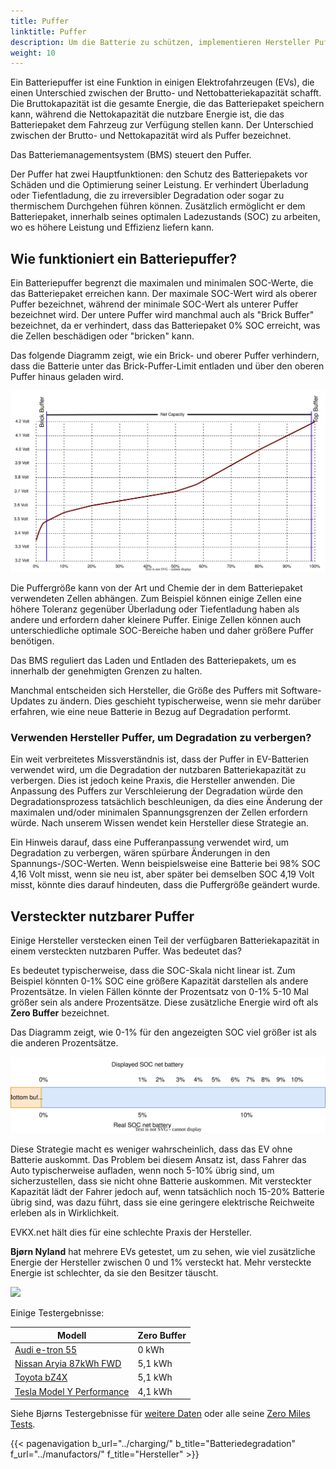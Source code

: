```yaml
---
title: Puffer
linktitle: Puffer
description: Um die Batterie zu schützen, implementieren Hersteller Puffer in Batterien.
weight: 10
---
```

<!-- markdownlint-disable MD033 -->

Ein Batteriepuffer ist eine Funktion in einigen Elektrofahrzeugen (EVs), die einen Unterschied zwischen der Brutto- und Nettobatteriekapazität schafft. Die Bruttokapazität ist die gesamte Energie, die das Batteriepaket speichern kann, während die Nettokapazität die nutzbare Energie ist, die das Batteriepaket dem Fahrzeug zur Verfügung stellen kann. Der Unterschied zwischen der Brutto- und Nettokapazität wird als Puffer bezeichnet.

Das Batteriemanagementsystem (BMS) steuert den Puffer.

Der Puffer hat zwei Hauptfunktionen: den Schutz des Batteriepakets vor Schäden und die Optimierung seiner Leistung. Er verhindert Überladung oder Tiefentladung, die zu irreversibler Degradation oder sogar zu thermischem Durchgehen führen können. Zusätzlich ermöglicht er dem Batteriepaket, innerhalb seines optimalen Ladezustands (SOC) zu arbeiten, wo es höhere Leistung und Effizienz liefern kann.

## Wie funktioniert ein Batteriepuffer?

Ein Batteriepuffer begrenzt die maximalen und minimalen SOC-Werte, die das Batteriepaket erreichen kann. Der maximale SOC-Wert wird als oberer Puffer bezeichnet, während der minimale SOC-Wert als unterer Puffer bezeichnet wird. Der untere Puffer wird manchmal auch als "Brick Buffer" bezeichnet, da er verhindert, dass das Batteriepaket 0% SOC erreicht, was die Zellen beschädigen oder "bricken" kann.

Das folgende Diagramm zeigt, wie ein Brick- und oberer Puffer verhindern, dass die Batterie unter das Brick-Puffer-Limit entladen und über den oberen Puffer hinaus geladen wird.

<a href="chargecurve.drawio.svg">
    <img src="chargecurve.drawio.svg" class="img-fluid">
</a>

Die Puffergröße kann von der Art und Chemie der in dem Batteriepaket verwendeten Zellen abhängen. Zum Beispiel können einige Zellen eine höhere Toleranz gegenüber Überladung oder Tiefentladung haben als andere und erfordern daher kleinere Puffer. Einige Zellen können auch unterschiedliche optimale SOC-Bereiche haben und daher größere Puffer benötigen.

Das BMS reguliert das Laden und Entladen des Batteriepakets, um es innerhalb der genehmigten Grenzen zu halten.

Manchmal entscheiden sich Hersteller, die Größe des Puffers mit Software-Updates zu ändern. Dies geschieht typischerweise, wenn sie mehr darüber erfahren, wie eine neue Batterie in Bezug auf Degradation performt.

### Verwenden Hersteller Puffer, um Degradation zu verbergen?

Ein weit verbreitetes Missverständnis ist, dass der Puffer in EV-Batterien verwendet wird, um die Degradation der nutzbaren Batteriekapazität zu verbergen. Dies ist jedoch keine Praxis, die Hersteller anwenden. Die Anpassung des Puffers zur Verschleierung der Degradation würde den Degradationsprozess tatsächlich beschleunigen, da dies eine Änderung der maximalen und/oder minimalen Spannungsgrenzen der Zellen erfordern würde. Nach unserem Wissen wendet kein Hersteller diese Strategie an.

Ein Hinweis darauf, dass eine Pufferanpassung verwendet wird, um Degradation zu verbergen, wären spürbare Änderungen in den Spannungs-/SOC-Werten. Wenn beispielsweise eine Batterie bei 98% SOC 4,16 Volt misst, wenn sie neu ist, aber später bei demselben SOC 4,19 Volt misst, könnte dies darauf hindeuten, dass die Puffergröße geändert wurde.

## Versteckter nutzbarer Puffer

Einige Hersteller verstecken einen Teil der verfügbaren Batteriekapazität in einem versteckten nutzbaren Puffer. Was bedeutet das?

Es bedeutet typischerweise, dass die SOC-Skala nicht linear ist. Zum Beispiel könnten 0-1% SOC eine größere Kapazität darstellen als andere Prozentsätze. In vielen Fällen könnte der Prozentsatz von 0-1% 5-10 Mal größer sein als andere Prozentsätze. Diese zusätzliche Energie wird oft als **Zero Buffer** bezeichnet.

Das Diagramm zeigt, wie 0-1% für den angezeigten SOC viel größer ist als die anderen Prozentsätze.

<a href="hiddenbuffer.drawio.svg">
    <img src="hiddenbuffer.drawio.svg" class="img-fluid">
</a>

Diese Strategie macht es weniger wahrscheinlich, dass das EV ohne Batterie auskommt. Das Problem bei diesem Ansatz ist, dass Fahrer das Auto typischerweise aufladen, wenn noch 5-10% übrig sind, um sicherzustellen, dass sie nicht ohne Batterie auskommen. Mit versteckter Kapazität lädt der Fahrer jedoch auf, wenn tatsächlich noch 15-20% Batterie übrig sind, was dazu führt, dass sie eine geringere elektrische Reichweite erleben als in Wirklichkeit.

EVKX.net hält dies für eine schlechte Praxis der Hersteller.

**Bjørn Nyland** hat mehrere EVs getestet, um zu sehen, wie viel zusätzliche Energie der Hersteller zwischen 0 und 1% versteckt hat. Mehr versteckte Energie ist schlechter, da sie den Besitzer täuscht.

<img src="https://media.evkx.net/multimedia/technology/battery/tbzeromile_1_st.jpg" class="img-fluid">

Einige Testergebnisse:

<table class="table table-striped">
<thead>
    <tr>
        <th>Modell</th>
        <th>Zero Buffer</th>
    </tr>
</thead>
<tbody>
    <tr>
        <td><a href="https://www.youtube.com/watch?v=2rSuFCrf-C0" target="_blank">Audi e-tron 55</a></td>
        <td>0 kWh</td>
    </tr>
    <tr>
        <td><a href="https://www.youtube.com/watch?v=OR5JRd0g_Q8" target="_blank">Nissan Aryia 87kWh FWD</a></td>
        <td>5,1 kWh</td>
    </tr>
    <tr>
        <td><a href="https://www.youtube.com/watch?v=dAM1CIlJ1xQ" target="_blank">Toyota bZ4X</a></td>
        <td>5,1 kWh</td>
    </tr>
    <tr>
        <td><a href="https://www.youtube.com/watch?v=y675YCgSnlc" target="_blank">Tesla Model Y Performance</a></td>
        <td>4,1 kWh</td>
    </tr>
</tbody>
</table>

Siehe Bjørns Testergebnisse für <a href="https://docs.google.com/spreadsheets/d/1V6ucyFGKWuSQzvI8lMzvvWJHrBS82echMVJH37kwgjE/edit#gid=52159941" target="_blank">weitere Daten</a> oder alle seine <a href="https://www.youtube.com/playlist?list=PLqKx2qnB8Xv6ddxPVkiqQZMNyLtYjqQkq" target="_blank">Zero Miles Tests</a>.

{{< pagenavigation b_url="../charging/" b_title="Batteriedegradation" f_url="../manufactors/" f_title="Hersteller" >}}
